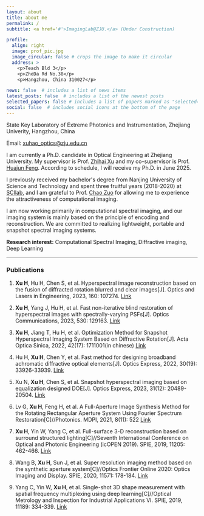 ```yaml
---
layout: about
title: about me
permalink: /
subtitle: <a href='#'>ImagingLab@ZJU.</a> (Under Construction)

profile:
  align: right
  image: prof_pic.jpg
  image_circular: false # crops the image to make it circular
  address: >
    <p>Teach Bld 3</p>
    <p>ZheDa Rd No.38</p>
    <p>Hangzhou, China 310027</p>

news: false  # includes a list of news items
latest_posts: false  # includes a list of the newest posts
selected_papers: false # includes a list of papers marked as "selected={true}"
social: false  # includes social icons at the bottom of the page
---
```


State Key Laboratory of Extreme Photonics and Instrumentation, Zhejiang Univerity, Hangzhou, China

Email: xuhao_optics@zju.edu.cn

I am currently a Ph.D. candidate in Optical Engineering at Zhejiang University. My supervisor is Prof. [Zhihai Xu](https://person.zju.edu.cn/0089108) and my co-supervisor is Prof. [Huajun Feng](https://person.zju.edu.cn/0086127). According to schedule, I will receive my Ph.D. in June 2025.

I previously received my bachelor's degree from Nanjing University of Science and Technology and spent three fruitful years (2018-2020) at [SCIlab](https://www.scilaboratory.com/), and I am grateful to Prof. [Chao Zuo](https://scholar.google.com/citations?user=vdi8IicAAAAJ&hl=zh-CN&oi=ao) for allowing me to experience the attractiveness of computational imaging.

I am now working primarily in computational spectral imaging, and our imaging system is mainly based on the principle of encoding and reconstruction. We are committed to realizing lightweight, portable and snapshot spectral imaging systems.

**Research interest:** Computational Spectral Imaging, Diffractive imaging, Deep Learning

---

### Publications

1. **Xu H**, Hu H, Chen S, et al. Hyperspectral image reconstruction based on the fusion of diffracted rotation blurred and clear images[J]. Optics and Lasers in Engineering, 2023, 160: 107274. [Link](https://www.sciencedirect.com/science/article/pii/S014381662200327X)

2. **Xu H**, Yang J, Hu H, et al. Fast non-iterative blind restoration of hyperspectral images with spectrally-varying PSFs[J]. Optics Communications, 2023, 530: 129163. [Link](https://www.sciencedirect.com/science/article/pii/S0030401822008100)

3. **Xu H**, Jiang T, Hu H, et al. Optimization Method for Snapshot Hyperspectral Imaging System Based on Diffractive Rotation[J]. Acta Optica Sinica, 2022, 42(17): 1711001(in chinese) [Link](https://www.opticsjournal.net/Articles/OJ19067892a7ed55a8/Abstract)

4. Hu H, **Xu H**, Chen Y, et al. Fast method for designing broadband achromatic diffractive optical elements[J]. Optics Express, 2022, 30(19): 33926-33939. [Link](https://opg.optica.org/oe/fulltext.cfm?uri=oe-30-19-33926&id=497672)

5. Xu N, **Xu H**, Chen S, et al. Snapshot hyperspectral imaging based on equalization designed DOE[J]. Optics Express, 2023, 31(12): 20489-20504. [Link](https://opg.optica.org/oe/fulltext.cfm?uri=oe-31-12-20489&id=531203)

6. Lv G, **Xu H**, Feng H, et al. A Full-Aperture Image Synthesis Method for the Rotating Rectangular Aperture System Using Fourier Spectrum Restoration[C]//Photonics. MDPI, 2021, 8(11): 522 [Link](https://www.mdpi.com/2304-6732/8/11/522)

7. **Xu H**, Yin W, Yang C, et al. Full-surface 3-D reconstruction based on surround structured lighting[C]//Seventh International Conference on Optical and Photonic Engineering (icOPEN 2019). SPIE, 2019, 11205: 462-466. [Link](https://www.spiedigitallibrary.org/conference-proceedings-of-spie/11205/1120527/Full-surface-3-D-reconstruction-based-on-surround-structured-lighting/10.1117/12.2548032.short?SSO=1)

8. Wang B, **Xu H**, Sun J, et al. Super resolution imaging method based on the synthetic aperture system[C]//Optics Frontier Online 2020: Optics Imaging and Display. SPIE, 2020, 11571: 178-184. [Link](https://www.spiedigitallibrary.org/conference-proceedings-of-spie/11571/115710Q/Super-resolution-imaging-method-based-on-the-synthetic-aperture-system/10.1117/12.2580282.short?SSO=1)

9. Yang C, Yin W, **Xu H**, et al. Single-shot 3D shape measurement with spatial frequency multiplexing using deep learning[C]//Optical Metrology and Inspection for Industrial Applications VI. SPIE, 2019, 11189: 334-339. [Link](https://www.spiedigitallibrary.org/conference-proceedings-of-spie/11189/111891P/Single-shot-3D-shape-measurement-with-spatial-frequency-multiplexing-using/10.1117/12.2537732.short)


<!-- 
Write your biography here. Tell the world about yourself. Link to your favorite [subreddit](http://reddit.com). You can put a picture in, too. The code is already in, just name your picture `prof_pic.jpg` and put it in the `img/` folder.

Put your address / P.O. box / other info right below your picture. You can also disable any of these elements by editing `profile` property of the YAML header of your `_pages/about.md`. Edit `_bibliography/papers.bib` and Jekyll will render your [publications page](/al-folio/publications/) automatically.

Link to your social media connections, too. This theme is set up to use [Font Awesome icons](http://fortawesome.github.io/Font-Awesome/) and [Academicons](https://jpswalsh.github.io/academicons/), like the ones below. Add your Facebook, Twitter, LinkedIn, Google Scholar, or just disable all of them. -->
